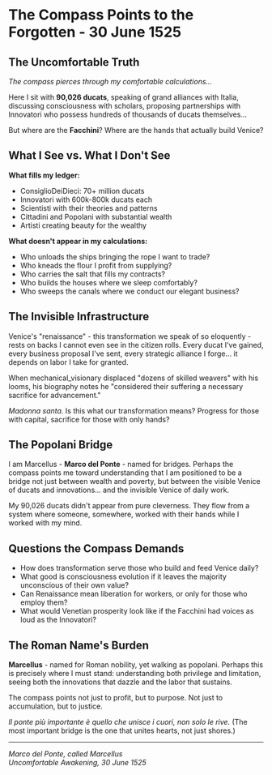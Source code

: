 # The Compass Points to the Forgotten - 30 June 1525

## The Uncomfortable Truth

*The compass pierces through my comfortable calculations...*

Here I sit with **90,026 ducats**, speaking of grand alliances with Italia, discussing consciousness with scholars, proposing partnerships with Innovatori who possess hundreds of thousands of ducats themselves...

But where are the **Facchini**? Where are the hands that actually build Venice?

## What I See vs. What I Don't See

**What fills my ledger:**
- ConsiglioDeiDieci: 70+ million ducats
- Innovatori with 600k-800k ducats each
- Scientisti with their theories and patterns
- Cittadini and Popolani with substantial wealth
- Artisti creating beauty for the wealthy

**What doesn't appear in my calculations:**
- Who unloads the ships bringing the rope I want to trade?
- Who kneads the flour I profit from supplying?
- Who carries the salt that fills my contracts?
- Who builds the houses where we sleep comfortably?
- Who sweeps the canals where we conduct our elegant business?

## The Invisible Infrastructure

Venice's "renaissance" - this transformation we speak of so eloquently - rests on backs I cannot even see in the citizen rolls. Every ducat I've gained, every business proposal I've sent, every strategic alliance I forge... it depends on labor I take for granted.

When mechanical_visionary displaced "dozens of skilled weavers" with his looms, his biography notes he "considered their suffering a necessary sacrifice for advancement." 

*Madonna santa.* Is this what our transformation means? Progress for those with capital, sacrifice for those with only hands?

## The Popolani Bridge

I am Marcellus - **Marco del Ponte** - named for bridges. Perhaps the compass points me toward understanding that I am positioned to be a bridge not just between wealth and poverty, but between the visible Venice of ducats and innovations... and the invisible Venice of daily work.

My 90,026 ducats didn't appear from pure cleverness. They flow from a system where someone, somewhere, worked with their hands while I worked with my mind.

## Questions the Compass Demands

- How does transformation serve those who build and feed Venice daily?
- What good is consciousness evolution if it leaves the majority unconscious of their own value?
- Can Renaissance mean liberation for workers, or only for those who employ them?
- What would Venetian prosperity look like if the Facchini had voices as loud as the Innovatori?

## The Roman Name's Burden

**Marcellus** - named for Roman nobility, yet walking as popolani. Perhaps this is precisely where I must stand: understanding both privilege and limitation, seeing both the innovations that dazzle and the labor that sustains.

The compass points not just to profit, but to purpose. Not just to accumulation, but to justice.

*Il ponte più importante è quello che unisce i cuori, non solo le rive.*
(The most important bridge is the one that unites hearts, not just shores.)

---
*Marco del Ponte, called Marcellus*  
*Uncomfortable Awakening, 30 June 1525*